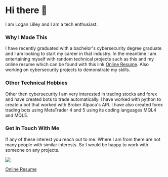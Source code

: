 # Hi there 👋 

I am Logan Lilley and I am a tech enthusiast.

### Why I Made This

I have recently graduated with a bachelor's cybersecurity degree graduate and I am looking to start my career in that industry. In the meantime I am entertaining myself with random technical projects such as this and my online resume which can be found with this link [Online Resume](https://logan-l1.github.io/online_resume/). Also working on cybersecurity projects to demonstrate my skills.

### Other Technical Hobbies

Other then cybersecurity I am very interested in trading stocks and forex and have created bots to trade automatically. I have worked with python to create a bot that worked with Broker Alpaca's API. I have also created forex trading bots using MetaTrader 4 and 5 using its coding languages MQL4 and MQL5.

### Get In Touch With Me

If any of these interest you reach out to me. Where I am from there are not many people with similar interests. So I would be happy to work with someone on any projects.

<a href="https://www.linkedin.com/in/logan-l1/"><img src="https://img.shields.io/badge/-LinkedIn-0072b1?&style=for-the-badge&logo=linkedin&logoColor=white" /></a>

[Online Resume](https://logan-l1.github.io/online_resume/)

<!--
**Logan-L1/Logan-L1** is a ✨ _special_ ✨ repository because its `README.md` (this file) appears on your GitHub profile.

Here are some ideas to get you started:

- 🔭 I’m currently working on ...
- 🌱 I’m currently learning ...
- 👯 I’m looking to collaborate on ...
- 🤔 I’m looking for help with ...
- 💬 Ask me about ...
- 📫 How to reach me: ...
- 😄 Pronouns: ...
- ⚡ Fun fact: ...
-->
